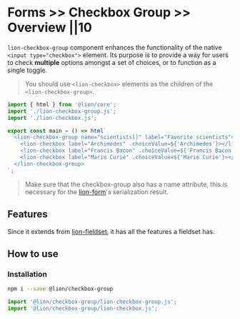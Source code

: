 # Forms >> Checkbox Group >> Overview ||10

`lion-checkbox-group` component enhances the functionality of the native `<input type="checkbox">` element.
Its purpose is to provide a way for users to check **multiple** options amongst a set of choices, or to function as a single toggle.

> You should use `<lion-checkbox>` elements as the children of the `<lion-checkbox-group>`.

```js script
import { html } from '@lion/core';
import './lion-checkbox-group.js';
import './lion-checkbox.js';
```

```js story
export const main = () => html`
  <lion-checkbox-group name="scientists[]" label="Favorite scientists">
    <lion-checkbox label="Archimedes" .choiceValue=${'Archimedes'}></lion-checkbox>
    <lion-checkbox label="Francis Bacon" .choiceValue=${'Francis Bacon'}></lion-checkbox>
    <lion-checkbox label="Marie Curie" .choiceValue=${'Marie Curie'}></lion-checkbox>
  </lion-checkbox-group>
`;
```

> Make sure that the checkbox-group also has a name attribute, this is necessary for the [lion-form](?path=/docs/forms-form-overview--main)'s serialization result.

## Features

Since it extends from [lion-fieldset](?path=/docs/forms-fieldset-overview--main),
it has all the features a fieldset has.

## How to use

### Installation

```bash
npm i --save @lion/checkbox-group
```

```js
import '@lion/checkbox-group/lion-checkbox-group.js';
import '@lion/checkbox-group/lion-checkbox.js';
```
